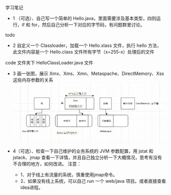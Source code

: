 学习笔记

- 1 （可选）、自己写一个简单的 Hello.java，里面需要涉及基本类型，四则运行，if 和
for，然后自己分析一下对应的字节码，有问题群里讨论。

todo

- 2 自定义一个 Classloader，加载一个 Hello.xlass 文件，执行 hello 方法，
 此文件内容是一个 Hello.class 文件所有字节（x=255-x）处理后的文件

code 文件夹下 HelloClassLoader.java 文件

- 3 画一张图，展示 Xmx、Xms、Xmn、Metaspache、DirectMemory、Xss
这些内存参数的关系
![relation](./img/relation.png)


- 4（可选）、检查一下自己维护的业务系统的 JVM 参数配置，用 jstat 和 jstack、jmap
查看一下详情，并且自己独立分析一下大概情况，思考有没有不合理的地方，如何改进。
注意：
    - 1、对于线上有流量的系统，慎重使用jmap命令。
    - 2、如果没有线上系统，可以自己 run 一个 web/java 项目。或者直接查看idea进程。